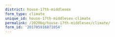 ```yaml
---
district: house-17th-middlesex
form_type: climate
unique_id: house-17th-middlesex-climate
permalink: /2020bq/house-17th-middlesex/climate/
form_id: '201705916871054'
---
```

